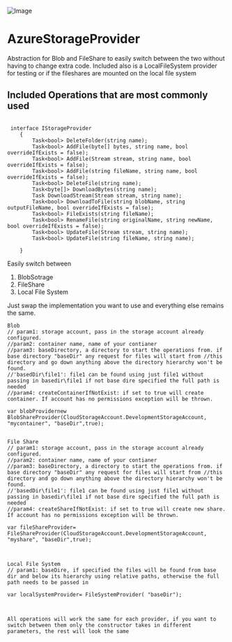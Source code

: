 ![Image](https://encrypted-tbn0.gstatic.com/images?q=tbn:ANd9GcSNOVqyYYV7z_gniVmV6PKhucOmEwQMZXb0KXlUhedUzNlNaxLZ)


# AzureStorageProvider

Abstraction for Blob and FileShare to easily switch between the two without having to change extra code.
Included also is a LocalFileSystem provider for testing or if the fileshares are mounted on the local file system



## Included Operations that are most commonly used
````

 interface IStorageProvider
    {
        Task<bool> DeleteFolder(string name);
        Task<bool> AddFile(byte[] bytes, string name, bool overrideIfExists = false);
        Task<bool> AddFile(Stream stream, string name, bool overrideIfExists = false);
        Task<bool> AddFile(string fileName, string name, bool overrideIfExists = false);
        Task<bool> DeleteFile(string name);
        Task<byte[]> DownloadBytes(string name);
        Task DownloadStream(Stream stream, string name);
        Task<bool> DownloadToFile(string blobName, string outputFileName, bool overrideIfExists = false);
        Task<bool> FileExists(string fileName);
        Task<bool> RenameFile(string originalName, string newName, bool overrideIfExists = false);
        Task<bool> UpdateFile(Stream stream, string name);
        Task<bool> UpdateFile(string fileName, string name);

    }

````


Easily switch between

1. BlobSotrage
2. FileShare
3. Local File System

Just swap the implementation you want to use and everything else remains the same.

````
Blob
// param1: storage account, pass in the storage account already configured.
//param2: container name, name of your contianer
//param3: baseDirectory, a directory to start the operations from. if base directory "baseDir" any request for files will start from //this directory and go down anything above the directory hierarchy won't be found.
//'basedDir\file1': file1 can be found using just file1 without passing in basedir\file1 if not base dire specified the full path is needed
//param4: createContainerIfNotExist: if set to true will create container. If account has no permissions exception will be thrown.

var blobProvidernew BlobShareProvider(CloudStorageAccount.DevelopmentStorageAccount, "mycontainer", "baseDir",true);


File Share
// param1: storage account, pass in the storage account already configured.
//param2: container name, name of your contianer
//param3: baseDirectory, a directory to start the operations from. if base directory "baseDir" any request for files will start from //this directory and go down anything above the directory hierarchy won't be found.
//'basedDir\file1': file1 can be found using just file1 without passing in basedir\file1 if not base dire specified the full path is needed
//param4: createShareIfNotExist: if set to true will create new share. If account has no permissions exception will be thrown.

var fileShareProvider= FileShareProvider(CloudStorageAccount.DevelopmentStorageAccount, "myshare", "baseDir",true);



Local File System
// param1: baseDire, if specified the files will be found from base dir and below its hierarchy using relative paths, otherwise the full path needs to be passed in

var localSystemProvider= FileSystemProvider( "baseDir");



All operations will work the same for each provider, if you want to switch between them only the constructor takes in different parameters, the rest will look the same




````




